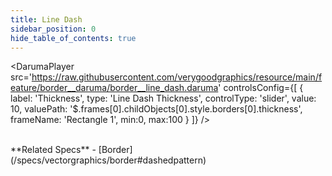 ```yaml
---
title: Line Dash
sidebar_position: 0
hide_table_of_contents: true
---
```


<DarumaPlayer 
  src='https://raw.githubusercontent.com/verygoodgraphics/resource/main/feature/border__daruma/border__line_dash.daruma'
  controlsConfig={[
    {
      label:  'Thickness',
      type: 'Line Dash Thickness',
      controlType: 'slider',
      value: 10,
      valuePath: '$.frames[0].childObjects[0].style.borders[0].thickness',
      frameName: 'Rectangle 1',
      min:0,
      max:100
    }
  ]}
/>

<br />
**Related Specs**
- [Border](/specs/vectorgraphics/border#dashedpattern)
